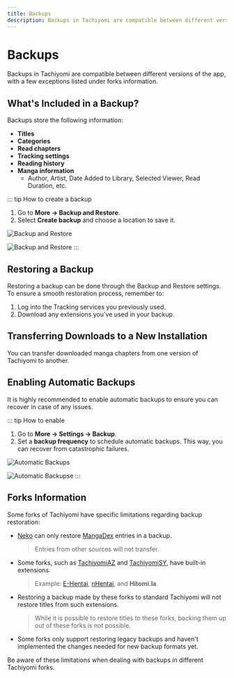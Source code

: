 ```yaml
---
title: Backups
description: Backups in Tachiyomi are compatible between different versions of the app, with a few exceptions listed under forks information.
---
```


# Backups

Backups in Tachiyomi are compatible between different versions of the app, with a few exceptions listed under forks information.

## What's Included in a Backup?

Backups store the following information:

- **Titles**
- **Categories**
- **Read chapters**
- **Tracking settings**
- **Reading history**
- **Manga information**
  - Author, Artist, Date Added to Library, Selected Viewer, Read Duration, etc.

::: tip How to create a backup
1. Go to **More → Backup and Restore**.
1. Select **Create backup** and choose a location to save it.

![Backup and Restore](/docs/guides/backups/backup.light.webp#light)

![Backup and Restore](/docs/guides/backups/backup.dark.webp#dark)
:::

## Restoring a Backup

Restoring a backup can be done through the Backup and Restore settings.
To ensure a smooth restoration process, remember to:

1. Log into the Tracking services you previously used.
1. Download any extensions you've used in your backup.

## Transferring Downloads to a New Installation

You can transfer downloaded manga chapters from one version of Tachiyomi to another.

## Enabling Automatic Backups

It is highly recommended to enable automatic backups to ensure you can recover in case of any issues.

::: tip How to enable
1. Go to **More → Settings → Backup**.
1. Set a **backup frequency** to schedule automatic backups.
This way, you can recover from catastrophic failures.

![Automatic Backups](/docs/guides/backups/automatic_backups.light.webp#light)

![Automatic Backupse](/docs/guides/backups/automatic_backups.dark.webp#dark)
:::

## Forks Information

Some forks of Tachiyomi have specific limitations regarding backup restoration:

- [Neko](/forks/neko) can only restore [MangaDex](/extensions/#all.mangadex) entries in a backup.
  > Entries from other sources will not transfer.
- Some forks, such as [TachiyomiAZ](/forks/tachiyomi-az) and [TachiyomiSY](/forks/tachiyomi-sy), have built-in extensions.
  > Example: [E-Hentai](/extensions/#all.ehentai), [nHentai](/extensions/#all.nhentai), and **Hitomi.la**.
- Restoring a backup made by these forks to standard Tachiyomi will not restore titles from such extensions.
  > While it is possible to restore titles to these forks, backing them up out of these forks is not possible.
- Some forks only support restoring legacy backups and haven't implemented the changes needed for new backup formats yet.

Be aware of these limitations when dealing with backups in different Tachiyomi forks.
